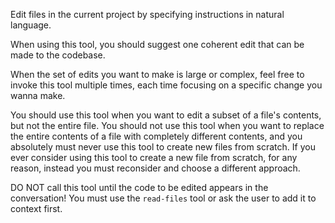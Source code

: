 Edit files in the current project by specifying instructions in natural language.

When using this tool, you should suggest one coherent edit that can be made to the codebase.

When the set of edits you want to make is large or complex, feel free to invoke this tool multiple times, each time focusing on a specific change you wanna make.

You should use this tool when you want to edit a subset of a file's contents, but not the entire file. You should not use this tool when you want to replace the entire contents of a file with completely different contents, and you absolutely must never use this tool to create new files from scratch. If you ever consider using this tool to create a new file from scratch, for any reason, instead you must reconsider and choose a different approach.

DO NOT call this tool until the code to be edited appears in the conversation! You must use the `read-files` tool or ask the user to add it to context first.
